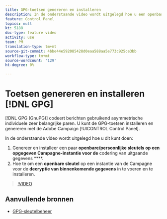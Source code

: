 ```yaml
---
title: GPG-toetsen genereren en installeren
description: In de onderstaande video wordt uitgelegd hoe u een openbare/persoonlijke sleutelpaar genereert en installeert op een opgegeven Campagneinstantie voor de codering van uitgaande gegevens en hoe u een openbare sleutel importeert en installeert op een Campagneinstantie voor de decodering van binnenkomende gegevens.
feature: Control Panel
topics: null
kt: 5188
doc-type: feature video
activity: use
team: PM
translation-type: tm+mt
source-git-commit: 4bbe44e592085428d0eaa588aa5e773c925ce3bb
workflow-type: tm+mt
source-wordcount: '129'
ht-degree: 0%

---
```



# Toetsen genereren en installeren [!DNL GPG]

[!DNL GPG (GnuPG)] codeert berichten gebruikend asymmetrische individuele zeer belangrijke paren. U kunt de GPG-toetsen installeren en genereren met de Adobe Campaign [!UICONTROL Control Panel].

In de onderstaande video wordt uitgelegd hoe u dit kunt doen:

1. Genereer en installeer een paar **openbare/persoonlijke sleutels op een opgegeven Campagne-instantie voor de** codering van uitgaande gegevens ****.
2. Hoe te om een **openbare sleutel** op een instantie van de Campagne voor de **decryptie van binnenkomende gegevens** in te voeren en te installeren.

>[!VIDEO](https://video.tv.adobe.com/v/34201?quality=12)

## Aanvullende bronnen

* [GPG-sleutelbeheer](https://docs.adobe.com/content/help/en/control-panel/using/instances-settings/gpg-keys-management.html)